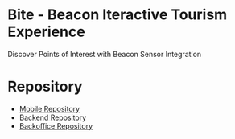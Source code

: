 # Bite - Beacon Iteractive Tourism Experience
Discover Points of Interest with Beacon Sensor Integration


# Repository
- [Mobile Repository](https://github.com/overapp/oa-bite-mobile-app)
- [Backend Repository](https://github.com/overapp/oa-bite-backend)
- [Backoffice Repository](https://github.com/overapp/oa-bite-backoffice)

